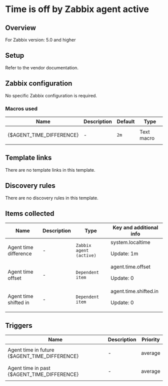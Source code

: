 # Time is off by Zabbix agent active

## Overview

For Zabbix version: 5.0 and higher

## Setup

Refer to the vendor documentation.

## Zabbix configuration

No specific Zabbix configuration is required.

### Macros used

|Name|Description|Default|Type|
|----|-----------|-------|----|
|{$AGENT_TIME_DIFFERENCE}|<p>-</p>|`2m`|Text macro|
## Template links

There are no template links in this template.

## Discovery rules

There are no discovery rules in this template.

## Items collected

|Name|Description|Type|Key and additional info|
|----|-----------|----|----|
|Agent time difference|<p>-</p>|`Zabbix agent (active)`|system.localtime<p>Update: 1m</p>|
|Agent time offset|<p>-</p>|`Dependent item`|agent.time.offset<p>Update: 0</p>|
|Agent time shifted in|<p>-</p>|`Dependent item`|agent.time.shifted.in<p>Update: 0</p>|
## Triggers

|Name|Description|Priority|
|----|-----------|----|
|Agent time in future {$AGENT_TIME_DIFFERENCE}|<p>-</p>|average|
|Agent time in past {$AGENT_TIME_DIFFERENCE}|<p>-</p>|average|
